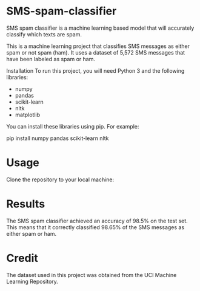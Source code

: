 # SMS-spam-classifier
SMS spam classifier is a machine learning based model that will accurately classify which texts are spam.

This is a machine learning project that classifies SMS messages as either spam or not spam (ham). It uses a dataset of 5,572 SMS messages that have been labeled as spam or ham.

Installation
To run this project, you will need Python 3 and the following libraries:

* numpy
* pandas
* scikit-learn
* nltk
* matplotlib

You can install these libraries using pip. For example:

pip install numpy pandas scikit-learn nltk

# Usage

Clone the repository to your local machine:

# Results

The SMS spam classifier achieved an accuracy of 98.5% on the test set. This means that it correctly classified 98.65% of the SMS messages as either spam or ham.

# Credit

The dataset used in this project was obtained from the UCI Machine Learning Repository.

